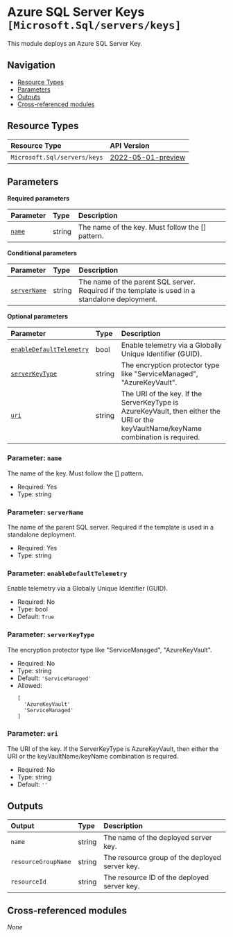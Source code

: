 # Azure SQL Server Keys `[Microsoft.Sql/servers/keys]`

This module deploys an Azure SQL Server Key.

## Navigation

- [Resource Types](#Resource-Types)
- [Parameters](#Parameters)
- [Outputs](#Outputs)
- [Cross-referenced modules](#Cross-referenced-modules)

## Resource Types

| Resource Type | API Version |
| :-- | :-- |
| `Microsoft.Sql/servers/keys` | [2022-05-01-preview](https://learn.microsoft.com/en-us/azure/templates/Microsoft.Sql/2022-05-01-preview/servers/keys) |

## Parameters

**Required parameters**

| Parameter | Type | Description |
| :-- | :-- | :-- |
| [`name`](#parameter-name) | string | The name of the key. Must follow the [<keyVaultName>_<keyName>_<keyVersion>] pattern. |

**Conditional parameters**

| Parameter | Type | Description |
| :-- | :-- | :-- |
| [`serverName`](#parameter-servername) | string | The name of the parent SQL server. Required if the template is used in a standalone deployment. |

**Optional parameters**

| Parameter | Type | Description |
| :-- | :-- | :-- |
| [`enableDefaultTelemetry`](#parameter-enabledefaulttelemetry) | bool | Enable telemetry via a Globally Unique Identifier (GUID). |
| [`serverKeyType`](#parameter-serverkeytype) | string | The encryption protector type like "ServiceManaged", "AzureKeyVault". |
| [`uri`](#parameter-uri) | string | The URI of the key. If the ServerKeyType is AzureKeyVault, then either the URI or the keyVaultName/keyName combination is required. |

### Parameter: `name`

The name of the key. Must follow the [<keyVaultName>_<keyName>_<keyVersion>] pattern.

- Required: Yes
- Type: string

### Parameter: `serverName`

The name of the parent SQL server. Required if the template is used in a standalone deployment.

- Required: Yes
- Type: string

### Parameter: `enableDefaultTelemetry`

Enable telemetry via a Globally Unique Identifier (GUID).

- Required: No
- Type: bool
- Default: `True`

### Parameter: `serverKeyType`

The encryption protector type like "ServiceManaged", "AzureKeyVault".

- Required: No
- Type: string
- Default: `'ServiceManaged'`
- Allowed:
  ```Bicep
  [
    'AzureKeyVault'
    'ServiceManaged'
  ]
  ```

### Parameter: `uri`

The URI of the key. If the ServerKeyType is AzureKeyVault, then either the URI or the keyVaultName/keyName combination is required.

- Required: No
- Type: string
- Default: `''`


## Outputs

| Output | Type | Description |
| :-- | :-- | :-- |
| `name` | string | The name of the deployed server key. |
| `resourceGroupName` | string | The resource group of the deployed server key. |
| `resourceId` | string | The resource ID of the deployed server key. |

## Cross-referenced modules

_None_
